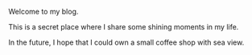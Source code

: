 Welcome to my blog.

This is a secret place where I share some shining moments in my life.

In the future, I hope that I could own a small coffee shop with sea view. 

